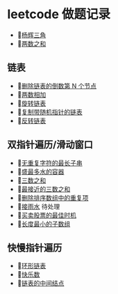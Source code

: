 # leetcode 做题记录

- 🔗[杨辉三角](https://github.com/fivejokers/alg/blob/main/1.js)
- 🔗[两数之和](https://github.com/fivejokers/alg/blob/main/2.js)

## 链表

- 🔗[删除链表的倒数第 N 个节点](https://github.com/fivejokers/alg/blob/main/3.js)
- 🔗[两数相加](https://github.com/fivejokers/alg/blob/main/4.js)
- 🔗[旋转链表](https://github.com/fivejokers/alg/blob/main/5.js)
- 🔗[复制带随机指针的链表](https://github.com/fivejokers/alg/blob/main/6.js)
- 🔗[反转链表](https://github.com/fivejokers/alg/blob/main/7.js)

## 双指针遍历/滑动窗口

- 🔗[无重复字符的最长子串](https://github.com/fivejokers/alg/blob/main/8.js)
- 🔗[盛最多水的容器](https://github.com/fivejokers/alg/blob/main/9.js)
- 🔗[三数之和](https://github.com/fivejokers/alg/blob/main/10.js)
- 🔗[最接近的三数之和](https://github.com/fivejokers/alg/blob/main/11.js)
- 🔗[删除排序数组中的重复项](https://github.com/fivejokers/alg/blob/main/12.js)
- 🔗[接雨水](https://github.com/fivejokers/alg/blob/main/13.js) 待处理
- 🔗[买卖股票的最佳时机](https://github.com/fivejokers/alg/blob/main/14.js)
- 🔗[长度最小的子数组](https://github.com/fivejokers/alg/blob/main/15.js)

## 快慢指针遍历

- 🔗[环形链表](https://github.com/fivejokers/alg/blob/main/16.js)
- 🔗[快乐数](https://github.com/fivejokers/alg/blob/main/17.js)
- 🔗[链表的中间结点](https://github.com/fivejokers/alg/blob/main/18.js)
